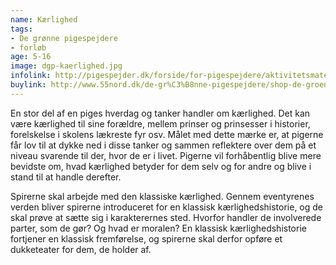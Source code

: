 ```yaml
---
name: Kærlighed
tags:
- De grønne pigespejdere
- forløb
age: 5-16
image: dgp-kaerlighed.jpg
infolink: http://pigespejder.dk/forside/for-pigespejdere/aktivitetsmateriale/engagementsmaerker/pige/kaerlighed/
buylink: http://www.55nord.dk/de-gr%C3%B8nne-pigespejdere/shop-de-groenne-pigespejdere/maerker-2/kaerlighed-maerke
---
```

En stor del af en piges hverdag og tanker handler om kærlighed. Det kan være kærlighed til sine
forældre, mellem prinser og prinsesser i historier, forelskelse i skolens lækreste fyr osv. Målet
med dette mærke er, at pigerne får lov til at dykke ned i disse tanker og sammen reflektere over
dem på et niveau svarende til der, hvor de er i livet. Pigerne vil forhåbentlig blive mere bevidste
om, hvad kærlighed betyder for dem selv og for andre og blive i stand til at handle derefter.

Spirerne skal arbejde med den klassiske kærlighed. Gennem eventyrenes verden bliver spirerne
introduceret for en klassisk kærlighedshistorie, og de skal prøve at sætte sig i karakterernes sted.
Hvorfor handler de involverede parter, som de gør? Og hvad er moralen?
En klassisk kærlighedshistorie fortjener en klassisk fremførelse, og spirerne skal derfor opføre et
dukketeater for dem, de holder af.